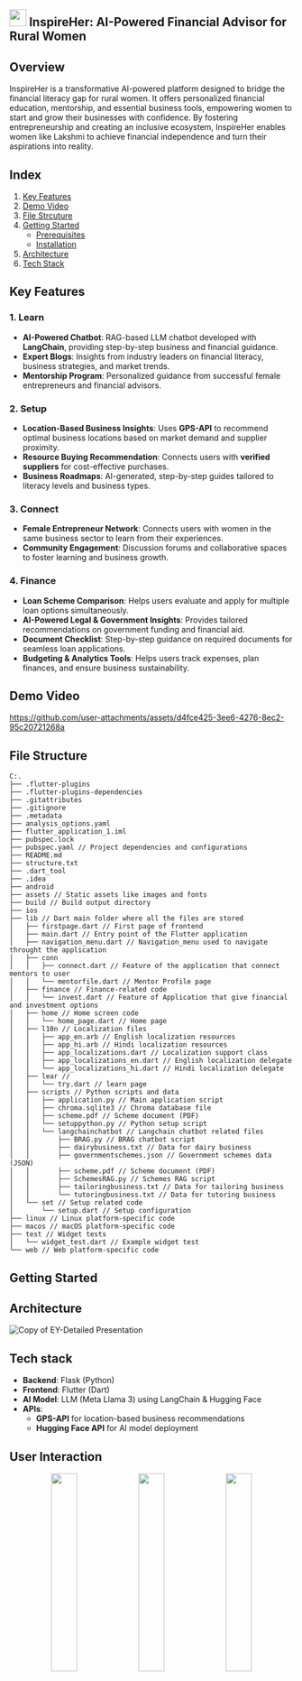 
## <img src="https://github.com/user-attachments/assets/52f7ae17-b4fc-4a59-9e70-b23e8a24f22e" width="30" /> InspireHer: AI-Powered Financial Advisor for Rural Women

##  Overview
InspireHer is a transformative AI-powered platform designed to bridge the financial literacy gap for rural women. It offers personalized financial education, mentorship, and essential business tools, empowering women to start and grow their businesses with confidence. By fostering entrepreneurship and creating an inclusive ecosystem, InspireHer enables women like Lakshmi to achieve financial independence and turn their aspirations into reality.
## **Index**

1. [Key Features](#key-features)
2. [Demo Video](#demo-video)
3. [File Strcuture](#file-structure)
4. [Getting Started](#getting-started)  
   - [Prerequisites](#prerequisites)  
   - [Installation](#installation) 
5. [Architecture](#architecture)
6. [Tech Stack](#tech-stack)


## **Key Features**

### 1. Learn  
- **AI-Powered Chatbot**: RAG-based LLM chatbot developed with **LangChain**, providing step-by-step business and financial guidance.  
- **Expert Blogs**: Insights from industry leaders on financial literacy, business strategies, and market trends.  
- **Mentorship Program**: Personalized guidance from successful female entrepreneurs and financial advisors.  

### 2. Setup   
- **Location-Based Business Insights**: Uses **GPS-API** to recommend optimal business locations based on market demand and supplier proximity.  
- **Resource Buying Recommendation**: Connects users with **verified suppliers** for cost-effective purchases.  
- **Business Roadmaps**: AI-generated, step-by-step guides tailored to literacy levels and business types.  

### 3. Connect   
- **Female Entrepreneur Network**: Connects users with women in the same business sector to learn from their experiences.  
- **Community Engagement**: Discussion forums and collaborative spaces to foster learning and business growth.  

### 4. Finance   
- **Loan Scheme Comparison**: Helps users evaluate and apply for multiple loan options simultaneously.  
- **AI-Powered Legal & Government Insights**: Provides tailored recommendations on government funding and financial aid.  
- **Document Checklist**: Step-by-step guidance on required documents for seamless loan applications.  
- **Budgeting & Analytics Tools**: Helps users track expenses, plan finances, and ensure business sustainability.  

## **Demo Video**  




https://github.com/user-attachments/assets/d4fce425-3ee6-4276-8ec2-95c20721268a






## **File Structure**  

```
C:.
├── .flutter-plugins  
├── .flutter-plugins-dependencies 
├── .gitattributes 
├── .gitignore 
├── .metadata 
├── analysis_options.yaml 
├── flutter_application_1.iml 
├── pubspec.lock 
├── pubspec.yaml // Project dependencies and configurations
├── README.md 
├── structure.txt 
├── .dart_tool 
├── .idea 
├── android 
├── assets // Static assets like images and fonts
├── build // Build output directory
├── ios 
├── lib // Dart main folder where all the files are stored
│   ├── firstpage.dart // First page of frontend 
│   ├── main.dart // Entry point of the Flutter application
│   ├── navigation_menu.dart // Navigation_menu used to navigate throught the application
│   ├── conn 
│   │   ├── connect.dart // Feature of the application that connect mentors to user
│   │   └── mentorfile.dart // Mentor Profile page
│   ├── finance // Finance-related code
│   │   └── invest.dart // Feature of Application that give financial and investment options
│   ├── home // Home screen code
│   │   └── home_page.dart // Home page 
│   ├── l10n // Localization files
│   │   ├── app_en.arb // English localization resources
│   │   ├── app_hi.arb // Hindi localization resources
│   │   ├── app_localizations.dart // Localization support class
│   │   ├── app_localizations_en.dart // English localization delegate
│   │   └── app_localizations_hi.dart // Hindi localization delegate
│   ├── lear // 
│   │   └── try.dart // learn page 
│   ├── scripts // Python scripts and data
│   │   ├── application.py // Main application script
│   │   ├── chroma.sqlite3 // Chroma database file
│   │   ├── scheme.pdf // Scheme document (PDF)
│   │   └── setuppython.py // Python setup script
│   │   └── langchainchatbot // Langchain chatbot related files
│   │       ├── BRAG.py // BRAG chatbot script
│   │       ├── dairybusiness.txt // Data for dairy business
│   │       ├── governmentschemes.json // Government schemes data (JSON)
│   │       ├── scheme.pdf // Scheme document (PDF)
│   │       ├── SchemesRAG.py // Schemes RAG script
│   │       ├── tailoringbusiness.txt // Data for tailoring business
│   │       └── tutoringbusiness.txt // Data for tutoring business
│   └── set // Setup related code
│       └── setup.dart // Setup configuration
├── linux // Linux platform-specific code
├── macos // macOS platform-specific code
├── test // Widget tests
│   └── widget_test.dart // Example widget test
└── web // Web platform-specific code
```






## **Getting Started**  





## **Architecture**
![Copy of EY-Detailed Presentation](https://github.com/user-attachments/assets/5643232d-48fd-45d6-9de9-deb37743a6a5)

## **Tech stack**
- **Backend**: Flask (Python)
- **Frontend**: Flutter (Dart)
- **AI Model**: LLM (Meta Llama 3) using LangChain & Hugging Face
- **APIs**:
  - **GPS-API** for location-based business recommendations
  - **Hugging Face API** for AI model deployment
  
## **User Interaction**

<div align="center">
    <img src="https://github.com/user-attachments/assets/e79edf4b-8a16-406d-940e-93f8e6550eb3" width="30%" />
    <img src="https://github.com/user-attachments/assets/dd963a13-ffdd-4a7f-99b6-23730567dba7" width="30%" />
    <img src="https://github.com/user-attachments/assets/e0693b0b-ca30-4553-93cc-1dd58d303606" width="30%" />
</div>



